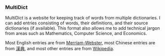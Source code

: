 ### MultiDict

MultiDict is a website for keeping track of words from multiple dictionaries. I can add entries consisting of words, their definitions, and their source dictionaries (if available). This format also allows me to add technical jargon from areas such as Mathematics, Computer Science, and Economics.

Most English entries are from [Merriam-Webster](https://www.merriam-webster.com/), most Chinese entries are from [漢典](https://www.zdic.net/), and most other entries are from [Wikipedia](Main_Page).